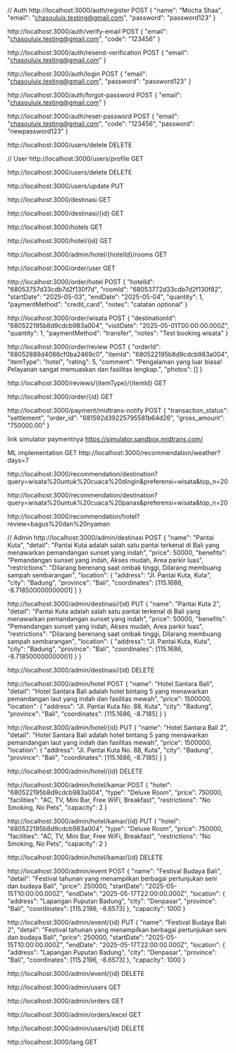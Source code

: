 // Auth 
http://localhost:3000/auth/register
POST
{
  "name": "Mocha Shaa",
  "email": "chasouluix.testing@gmail.com",
  "password": "password123"
}

http://localhost:3000/auth/verify-email
POST
{
  "email": "chasouluix.testing@gmail.com",
  "code": "123456"
}

http://localhost:3000/auth/resend-verification
POST
{
  "email": "chasouluix.testing@gmail.com"
}

http://localhost:3000/auth/login
POST
{
  "email": "chasouluix.testing@gmail.com",
  "password": "password123"
}

http://localhost:3000/auth/forgot-password
POST
{
  "email": "chasouluix.testing@gmail.com"
}

http://localhost:3000/auth/reset-password
POST
{
  "email": "chasouluix.testing@gmail.com",
  "code": "123456",
  "password": "newpassword123"
}

http://localhost:3000/users/delete
DELETE




// User
http://localhost:3000/users/profile
GET

http://localhost:3000/users/delete
DELETE

http://localhost:3000/users/update
PUT

http://localhost:3000/destinasi
GET

http://localhost:3000/destinasi/{id}
GET

http://localhost:3000/hotels
GET

http://localhost:3000/hotel/{id}
GET

http://localhost:3000/admin/hotel/{hotelId}/rooms
GET

http://localhost:3000/order/user
GET

http://localhost:3000/order/hotel
POST
{
  "hotelId": "68053757d33cdb7d2f130f7d",
  "roomId": "68053772d33cdb7d2f130f82",
  "startDate": "2025-05-03", 
  "endDate": "2025-05-04",
  "quantity": 1,
  "paymentMethod": "credit_card", 
  "notes": "catatan optional"
} 


http://localhost:3000/order/wisata
POST
{
  "destinationId": "680522195b8d9cdcb983a004",
  "visitDate": "2025-05-01T00:00:00.000Z",
  "quantity": 1,
  "paymentMethod": "transfer",
  "notes": "Test booking wisata"
}

http://localhost:3000/order/review
POST
{
  "orderId": "68052889d4086cf0ba2469c0",
  "itemId": "680522195b8d9cdcb983a004",
  "itemType": "hotel",
  "rating": 5,
  "comment": "Pengalaman yang luar biasa! Pelayanan sangat memuaskan dan fasilitas lengkap.",
  "photos": []
}

http://localhost:3000/reviews/{itemType}/{itemId}
GET

http://localhost:3000/order/{id}
GET

http://localhost:3000/payment/midtrans-notify
POST
{
  "transaction_status": "settlement",
  "order_id": "681592d39225795581b64d26",
  "gross_amount": "750000.00"
}

link simulator paymentnya
https://simulator.sandbox.midtrans.com/


ML implementation
GET
http://localhost:3000/recommendation/weather?days=7

http://localhost:3000/recommendation/destination?query=wisata%20untuk%20cuaca%20dingin&preferensi=wisata&top_n=20

http://localhost:3000/recommendation/destination?query=wisata%20untuk%20cuaca%20panas&preferensi=wisata&top_n=20

http://localhost:3000/recommendation/hotel?review=bagus%20dan%20nyaman



// Admin
http://localhost:3000/admin/destinasi
POST
{
  "name": "Pantai Kuta",
  "detail": "Pantai Kuta adalah salah satu pantai terkenal di Bali yang menawarkan pemandangan sunset yang indah",
  "price": 50000,
  "benefits": "Pemandangan sunset yang indah, Akses mudah, Area parkir luas",
  "restrictions": "Dilarang berenang saat ombak tinggi, Dilarang membuang sampah sembarangan",
  "location": {
    "address": "Jl. Pantai Kuta, Kuta",
    "city": "Badung",
    "province": "Bali",
    "coordinates": [115.1686, -8.718500000000001]
  }
}

http://localhost:3000/admin/destinasi/{id}
PUT
{
  "name": "Pantai Kuta 2",
  "detail": "Pantai Kuta adalah salah satu pantai terkenal di Bali yang menawarkan pemandangan sunset yang indah",
  "price": 50000,
  "benefits": "Pemandangan sunset yang indah, Akses mudah, Area parkir luas",
  "restrictions": "Dilarang berenang saat ombak tinggi, Dilarang membuang sampah sembarangan",
  "location": {
    "address": "Jl. Pantai Kuta, Kuta",
    "city": "Badung",
    "province": "Bali",
    "coordinates": [115.1686, -8.718500000000001]
  }
}

http://localhost:3000/admin/destinasi/{id}
DELETE

http://localhost:3000/admin/hotel
POST
{
  "name": "Hotel Santara Bali",
  "detail": "Hotel Santara Bali adalah hotel bintang 5 yang menawarkan pemandangan laut yang indah dan fasilitas mewah",
  "price": 1500000,
  "location": {
    "address": "Jl. Pantai Kuta No. 88, Kuta",
    "city": "Badung",
    "province": "Bali",
    "coordinates": [115.1686, -8.7185]
  }
}

http://localhost:3000/admin/hotel/{id}
PUT
{
  "name": "Hotel Santara Bali 2",
  "detail": "Hotel Santara Bali adalah hotel bintang 5 yang menawarkan pemandangan laut yang indah dan fasilitas mewah",
  "price": 1500000,
  "location": {
    "address": "Jl. Pantai Kuta No. 88, Kuta",
    "city": "Badung",
    "province": "Bali",
    "coordinates": [115.1686, -8.7185]
  }
}

http://localhost:3000/admin/hotel/{id}
DELETE

http://localhost:3000/admin/hotel/kamar
POST
{
  "hotel": "680522195b8d9cdcb983a004",
  "type": "Deluxe Room",
  "price": 750000,
  "facilities": "AC, TV, Mini Bar, Free WiFi, Breakfast",
  "restrictions": "No Smoking, No Pets",
  "capacity": 2
}

http://localhost:3000/admin/hotel/kamar/{id}
PUT
{
  "hotel": "680522195b8d9cdcb983a004",
  "type": "Deluxe Room",
  "price": 750000,
  "facilities": "AC, TV, Mini Bar, Free WiFi, Breakfast",
  "restrictions": "No Smoking, No Pets",
  "capacity": 2
}

http://localhost:3000/admin/hotel/kamar/{id}
DELETE

http://localhost:3000/admin/event
POST
{
  "name": "Festival Budaya Bali",
  "detail": "Festival tahunan yang menampilkan berbagai pertunjukan seni dan budaya Bali",
  "price": 250000,
  "startDate": "2025-05-15T10:00:00.000Z",
  "endDate": "2025-05-17T22:00:00.000Z",
  "location": {
    "address": "Lapangan Puputan Badung",
    "city": "Denpasar",
    "province": "Bali",
    "coordinates": [115.2196, -8.6573]
  },
  "capacity": 1000
}

http://localhost:3000/admin/event/{id}
PUT
{
  "name": "Festival Budaya Bali 2",
  "detail": "Festival tahunan yang menampilkan berbagai pertunjukan seni dan budaya Bali",
  "price": 250000,
  "startDate": "2025-05-15T10:00:00.000Z",
  "endDate": "2025-05-17T22:00:00.000Z",
  "location": {
    "address": "Lapangan Puputan Badung",
    "city": "Denpasar",
    "province": "Bali",
    "coordinates": [115.2196, -8.6573]
  },
  "capacity": 1000
}

http://localhost:3000/admin/event/{id}
DELETE

http://localhost:3000/admin/users
GET

http://localhost:3000/admin/orders
GET

http://localhost:3000/admin/orders/excel
GET

http://localhost:3000/admin/users/{id}
DELETE

http://localhost:3000/lang
GET
